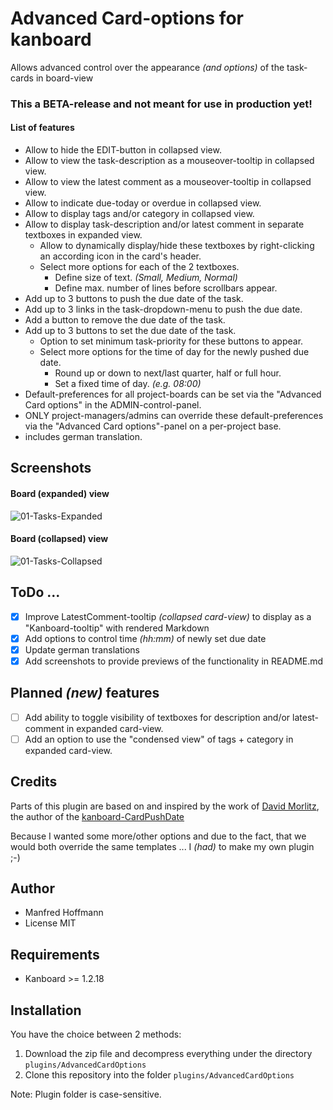 Advanced Card-options for kanboard
==================================

Allows advanced control over the appearance _(and options)_ of the task-cards in board-view

### This a BETA-release and not meant for use in production yet!

#### List of features
- Allow to hide the EDIT-button in collapsed view.
- Allow to view the task-description as a mouseover-tooltip in collapsed view.
- Allow to view the latest comment as a mouseover-tooltip in collapsed view.
- Allow to indicate due-today or overdue in collapsed view.
- Allow to display tags and/or category in collapsed view.
- Allow to display task-description and/or latest comment in separate textboxes in expanded view.
  - Allow to dynamically display/hide these textboxes by right-clicking an according icon in the card's header.
  - Select more options for each of the 2 textboxes.
    - Define size of text. _(Small, Medium, Normal)_
    - Define max. number of lines before scrollbars appear.
- Add up to 3 buttons to push the due date of the task.
- Add up to 3 links in the task-dropdown-menu to push the due date.
- Add a button to remove the due date of the task.
- Add up to 3 buttons to set the due date of the task.
  - Option to set minimum task-priority for these buttons to appear.
  - Select more options for the time of day for the newly pushed due date.
    - Round up or down to next/last quarter, half or full hour.
    - Set a fixed time of day. _(e.g. 08:00)_
- Default-preferences for all project-boards can be set via the "Advanced Card options" in the ADMIN-control-panel.
- ONLY project-managers/admins can override these default-preferences via the "Advanced Card options"-panel on a per-project base.
- includes german translation.


Screenshots
-----------

#### Board (expanded) view

![01-Tasks-Expanded](https://user-images.githubusercontent.com/48651533/117608167-ce879900-b15d-11eb-9439-c33088cabbaf.png)

#### Board (collapsed) view
![01-Tasks-Collapsed](https://user-images.githubusercontent.com/48651533/117608144-c2034080-b15d-11eb-9e61-ae6f539911fe.png)





ToDo ...
--------
- [x] Improve LatestComment-tooltip _(collapsed card-view)_ to display as a "Kanboard-tooltip" with rendered Markdown
- [x] Add options to control time _(hh:mm)_ of newly set due date
- [x] Update german translations
- [x] Add screenshots to provide previews of the functionality in README.md

Planned _(new)_ features
--------
- [ ] Add ability to toggle visibility of textboxes for description and/or latest-comment in expanded card-view.
- [ ] Add an option to use the "condensed view" of tags + category in expanded card-view.

Credits
-------
Parts of this plugin are based on and inspired by the work of [David Morlitz](https://github.com/dmorlitz), the author of the [kanboard-CardPushDate](https://github.com/dmorlitz/kanboard-CardPushDate)

Because I wanted some more/other options and due to the fact, that we would both override the same templates ... I _(had)_ to make my own plugin ;-)

Author
------

- Manfred Hoffmann
- License MIT

Requirements
------------

- Kanboard >= 1.2.18

Installation
------------

You have the choice between 2 methods:

1. Download the zip file and decompress everything under the directory `plugins/AdvancedCardOptions`
2. Clone this repository into the folder `plugins/AdvancedCardOptions`

Note: Plugin folder is case-sensitive.
